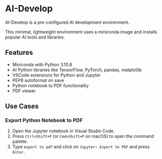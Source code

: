 # AI-Develop

AI-Develop is a pre-configured AI development environment.

This minimal, lightweight environment uses a miniconda image and installs popular AI tools and libraries.

## Features

- Miniconda with Python 3.10.8
- AI Python libraries like TensorFlow, PyTorch, pandas, matplotlib
- VSCode extensions for Python and Jupyter
- PEP8 autoformat on save
- Python notebook to PDF functionality
- PDF viewer

## Use Cases

### Export Python Notebook to PDF

1. Open the Jupyter notebook in Visual Studio Code.
1. Press `Ctrl+Shift+P` (or `Cmd+Shift+P` on macOS) to open the command palette.
1. Type `export to pdf` and click on `Jupyter: Export to PDF` and press `Enter`.
